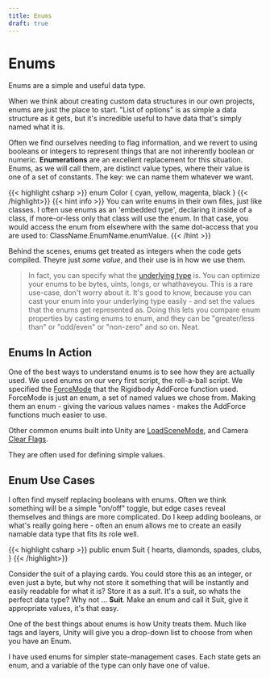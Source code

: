 ```yaml
---
title: Enums
draft: true
---
```

# Enums
Enums are a simple and useful data type.

When we think about creating custom data structures in our own projects, enums are just the place to start. "List of options" is as simple a data structure as it gets, but it's incredible useful to have data that's simply named what it is.

Often we find ourselves needing to flag information, and we revert to using booleans or integers to represent things that are not inherently boolean or numeric. **Enumerations** are an excellent replacement for this situation. Enums, as we will call them, are distinct value types, where their value is one of a set of constants. The key: we can name them whatever we want.

{{< highlight csharp >}}
enum Color
{
    cyan,
    yellow,
    magenta,
    black
}
{{< /highlight>}}
{{< hint info >}}
You can write enums in their own files, just like classes. I often use enums as an 'embedded type', declaring it inside of a class, if more-or-less only that class will use the enum. In that case, you would access the enum from elsewhere with the same dot-access that you are used to: ClassName.EnumName.enumValue.
{{< /hint >}}

Behind the scenes, enums get treated as integers when the code gets compiled. Theyre just _some value_, and their use is in how we use them.

> In fact, you can specify what the [underlying type](https://docs.microsoft.com/en-us/dotnet/csharp/language-reference/language-specification/enums) is. You can optimize your enums to be bytes, uints, longs, or whathaveyou. This is a rare use-case, don't worry about it. It's good to know, because you can cast your enum into your underlying type easily - and set the values that the enums get represented as. Doing this lets you compare enum properties by casting enums to enum, and they can be "greater/less than" or "odd/even" or "non-zero" and so on. Neat.

## Enums In Action
One of the best ways to understand enums is to see how they are actually used. We used enums on our very first script, the roll-a-ball script. We specified the [ForceMode](https://docs.unity3d.com/ScriptReference/ForceMode.html) that the Rigidbody AddForce function used. ForceMode is just an enum, a set of named values we chose from. Making them an enum - giving the various values names - makes the AddForce functions much easier to use.

Other common enums built into Unity are [LoadSceneMode](https://docs.unity3d.com/ScriptReference/SceneManagement.LoadSceneMode.html), and Camera [Clear Flags](https://docs.unity3d.com/ScriptReference/CameraClearFlags.html).

They are often used for defining simple values.

## Enum Use Cases
I often find myself replacing booleans with enums. Often we think something will be a simple "on/off" toggle, but edge cases reveal themselves and things are more complicated. Do I keep adding booleans, or what's really going here - often an enum allows me to create an easily namable data type that fits its role well.

{{< highlight csharp >}}
public enum Suit
{
    hearts,
    diamonds,
    spades,
    clubs,
}
{{< /highlight>}}

Consider the suit of a playing cards. You could store this as an integer, or even just a byte, but why not store it something that will be instantly and easily readable for what it is? Store it as a _suit_. It's a suit, so whats the perfect data type? Why not ... **Suit**. Make an enum and call it Suit, give it appropriate values, it's that easy.

One of the best things about enums is how Unity treats them. Much like tags and layers, Unity will give you a drop-down list to choose from when you have an Enum.

I have used enums for simpler state-management cases. Each state gets an enum, and a variable of the type can only have one of value.

